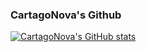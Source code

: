 ### CartagoNova's Github

[![CartagoNova's GitHub stats](https://github-readme-stats.vercel.app/api?username=cartagogit)](https://github.com/cartagogit/github-readme-stats)
